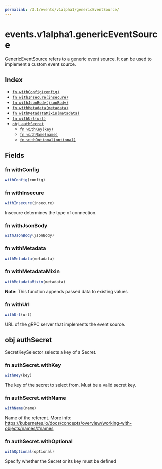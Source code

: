 ```yaml
---
permalink: /3.1/events/v1alpha1/genericEventSource/
---
```


# events.v1alpha1.genericEventSource

GenericEventSource refers to a generic event source. It can be used to implement a custom event source.

## Index

* [`fn withConfig(config)`](#fn-withconfig)
* [`fn withInsecure(insecure)`](#fn-withinsecure)
* [`fn withJsonBody(jsonBody)`](#fn-withjsonbody)
* [`fn withMetadata(metadata)`](#fn-withmetadata)
* [`fn withMetadataMixin(metadata)`](#fn-withmetadatamixin)
* [`fn withUrl(url)`](#fn-withurl)
* [`obj authSecret`](#obj-authsecret)
  * [`fn withKey(key)`](#fn-authsecretwithkey)
  * [`fn withName(name)`](#fn-authsecretwithname)
  * [`fn withOptional(optional)`](#fn-authsecretwithoptional)

## Fields

### fn withConfig

```ts
withConfig(config)
```



### fn withInsecure

```ts
withInsecure(insecure)
```

Insecure determines the type of connection.

### fn withJsonBody

```ts
withJsonBody(jsonBody)
```



### fn withMetadata

```ts
withMetadata(metadata)
```



### fn withMetadataMixin

```ts
withMetadataMixin(metadata)
```



**Note:** This function appends passed data to existing values

### fn withUrl

```ts
withUrl(url)
```

URL of the gRPC server that implements the event source.

## obj authSecret

SecretKeySelector selects a key of a Secret.

### fn authSecret.withKey

```ts
withKey(key)
```

The key of the secret to select from.  Must be a valid secret key.

### fn authSecret.withName

```ts
withName(name)
```

Name of the referent. More info: https://kubernetes.io/docs/concepts/overview/working-with-objects/names/#names

### fn authSecret.withOptional

```ts
withOptional(optional)
```

Specify whether the Secret or its key must be defined